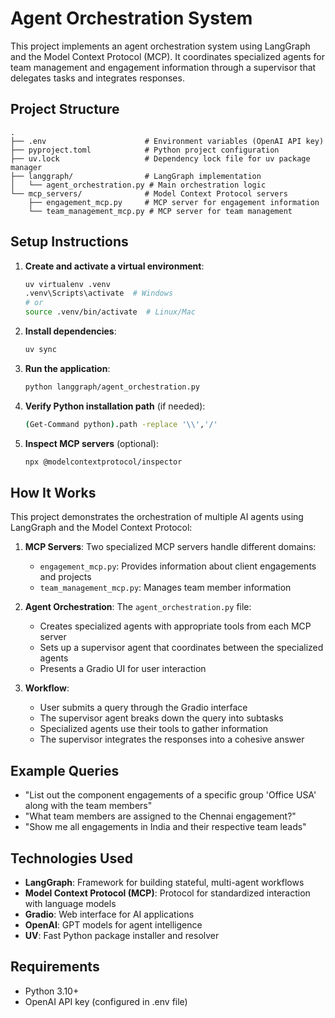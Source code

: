 # Agent Orchestration System

This project implements an agent orchestration system using LangGraph and the Model Context Protocol (MCP). It coordinates specialized agents for team management and engagement information through a supervisor that delegates tasks and integrates responses.

## Project Structure

```
.
├── .env                      # Environment variables (OpenAI API key)
├── pyproject.toml            # Python project configuration
├── uv.lock                   # Dependency lock file for uv package manager
├── langgraph/                # LangGraph implementation
│   └── agent_orchestration.py # Main orchestration logic
└── mcp_servers/              # Model Context Protocol servers
    ├── engagement_mcp.py     # MCP server for engagement information
    └── team_management_mcp.py # MCP server for team management
```

## Setup Instructions

1. **Create and activate a virtual environment**:
   ```bash
   uv virtualenv .venv
   .venv\Scripts\activate  # Windows
   # or
   source .venv/bin/activate  # Linux/Mac
   ```

2. **Install dependencies**:
   ```bash
   uv sync
   ```

3. **Run the application**:
   ```bash
   python langgraph/agent_orchestration.py
   ```

4. **Verify Python installation path** (if needed):
   ```bash
   (Get-Command python).path -replace '\\','/'
   ```

5. **Inspect MCP servers** (optional):
   ```bash
   npx @modelcontextprotocol/inspector
   ```

## How It Works

This project demonstrates the orchestration of multiple AI agents using LangGraph and the Model Context Protocol:

1. **MCP Servers**: Two specialized MCP servers handle different domains:
   - `engagement_mcp.py`: Provides information about client engagements and projects
   - `team_management_mcp.py`: Manages team member information

2. **Agent Orchestration**: The `agent_orchestration.py` file:
   - Creates specialized agents with appropriate tools from each MCP server
   - Sets up a supervisor agent that coordinates between the specialized agents
   - Presents a Gradio UI for user interaction

3. **Workflow**:
   - User submits a query through the Gradio interface
   - The supervisor agent breaks down the query into subtasks
   - Specialized agents use their tools to gather information
   - The supervisor integrates the responses into a cohesive answer

## Example Queries

- "List out the component engagements of a specific group 'Office USA' along with the team members"
- "What team members are assigned to the Chennai engagement?"
- "Show me all engagements in India and their respective team leads"

## Technologies Used

- **LangGraph**: Framework for building stateful, multi-agent workflows
- **Model Context Protocol (MCP)**: Protocol for standardized interaction with language models
- **Gradio**: Web interface for AI applications
- **OpenAI**: GPT models for agent intelligence
- **UV**: Fast Python package installer and resolver

## Requirements

- Python 3.10+
- OpenAI API key (configured in .env file)

